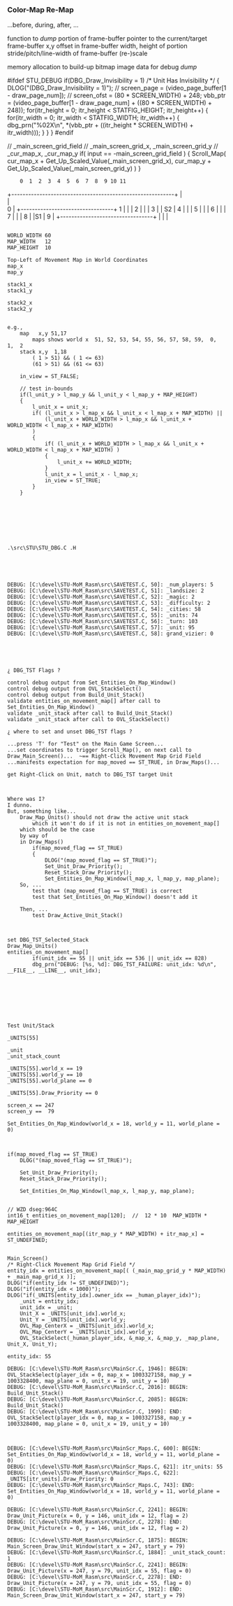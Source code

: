 


### Color-Map Re-Map

...before, during, after, ...

function to *dump* portion of frame-buffer
pointer to the current/target frame-buffer
x,y offset in frame-buffer
width, height of portion
stride/pitch/line-width of frame-buffer
(re-)scale

memory allocation to build-up bitmap image data for debug *dump*


#ifdef STU_DEBUG
    if(DBG_Draw_Invisibility = 1)  /* Unit Has Invisibility */
    {
        DLOG("(DBG_Draw_Invisibility = 1)");
        // screen_page = (video_page_buffer[1 - draw_page_num]);
        // screen_ofst = (80 * SCREEN_WIDTH) + 248;
        vbb_ptr = (video_page_buffer[1 - draw_page_num] + ((80 * SCREEN_WIDTH) + 248));
        for(itr_height = 0; itr_height < STATFIG_HEIGHT; itr_height++)
        {
            for(itr_width = 0; itr_width < STATFIG_WIDTH; itr_width++)
            {
                dbg_prn("%02X\n", *(vbb_ptr + ((itr_height * SCREEN_WIDTH) + itr_width)));
            }
        }
    }
#endif









// _main_screen_grid_field
// _main_screen_grid_x, _main_screen_grid_y
// _cur_map_x, _cur_map_y
if( input == -main_screen_grid_field )
{
    Scroll_Map( cur_map_x + Get_Up_Scaled_Value(_main_screen_grid_x),
                cur_map_y + Get_Up_Scaled_Value(_main_screen_grid_y) )
}



        0  1  2  3  4  5  6  7  8  9 10 11
   +----------------------------------------------------------+
   |   
   |   
0  |   +---------------------------------+
1  |   |                                 |
2  |   |                                 |
3  |   |        S2                       |
4  |   |                                 |
5  |   |                                 |
6  |   |                                 |
7  |   |                                 |
8  |   |S1                               |
9  |   +---------------------------------+
   |
   |
   |
~~~~~~~~~~~~~~~~~~~~~~~~~~~~~~~~~~~~~~~~~~~~~~~~~~~~~~~~~~~~~~~~~~

WORLD_WIDTH 60
MAP_WIDTH   12
MAP_HEIGHT  10

Top-Left of Movement Map in World Coordinates
map_x
map_y

stack1_x
stack1_y

stack2_x
stack2_y


e.g.,
    map   x,y 51,17
        maps shows world x  51, 52, 53, 54, 55, 56, 57, 58, 59,  0,  1,  2
    stack x,y  1,18
        ( 1 > 51) && ( 1 <= 63)
        (61 > 51) && (61 <= 63)

    in_view = ST_FALSE;

    // test in-bounds
    if(l_unit_y > l_map_y && l_unit_y < l_map_y + MAP_HEIGHT)
    {
        l_unit_x = unit_x;
        if( (l_unit_x > l_map_x && l_unit_x < l_map_x + MAP_WIDTH) ||
            (l_unit_x + WORLD_WIDTH > l_map_x && l_unit_x + WORLD_WIDTH < l_map_x + MAP_WIDTH)
        )
        {
            if( (l_unit_x + WORLD_WIDTH > l_map_x && l_unit_x + WORLD_WIDTH < l_map_x + MAP_WIDTH) )
            {
                l_unit_x += WORLD_WIDTH;
            }
            l_unit_x = l_unit_x - l_map_x;
            in_view = ST_TRUE;
        }
    }








.\src\STU\STU_DBG.C .H





DEBUG: [C:\devel\STU-MoM_Rasm\src\SAVETEST.C, 50]: _num_players: 5
DEBUG: [C:\devel\STU-MoM_Rasm\src\SAVETEST.C, 51]: _landsize: 2
DEBUG: [C:\devel\STU-MoM_Rasm\src\SAVETEST.C, 52]: _magic: 2
DEBUG: [C:\devel\STU-MoM_Rasm\src\SAVETEST.C, 53]: _difficulty: 2
DEBUG: [C:\devel\STU-MoM_Rasm\src\SAVETEST.C, 54]: _cities: 58
DEBUG: [C:\devel\STU-MoM_Rasm\src\SAVETEST.C, 55]: _units: 74
DEBUG: [C:\devel\STU-MoM_Rasm\src\SAVETEST.C, 56]: _turn: 103
DEBUG: [C:\devel\STU-MoM_Rasm\src\SAVETEST.C, 57]: _unit: 95
DEBUG: [C:\devel\STU-MoM_Rasm\src\SAVETEST.C, 58]: grand_vizier: 0





¿ DBG_TST Flags ?

control debug output from Set_Entities_On_Map_Window()
control debug output from OVL_StackSelect()
control debug output from Build_Unit_Stack()
validate entities_on_movement_map[] after call to Set_Entities_On_Map_Window()
validate _unit_stack after call to Build_Unit_Stack()
validate _unit_stack after call to OVL_StackSelect()

¿ where to set and unset DBG_TST flags ?

...press 'T' for "Test" on the Main Game Screen...
...set coordinates to trigger Scroll_Map(), on next call to Draw_Main_Screen()...  ~== Right-Click Movement Map Grid Field
...manifests expectation for map_moved == ST_TRUE, in Draw_Maps()...

get Right-Click on Unit, match to DBG_TST target Unit



Where was I?
I dunno.
But, something like...
    Draw_Map_Units() should not draw the active unit stack
        which it won't do if it is not in entities_on_movement_map[]
    which should be the case
    by way of
    in Draw_Maps()
        if(map_moved_flag == ST_TRUE)
        {
            DLOG("(map_moved_flag == ST_TRUE)");
            Set_Unit_Draw_Priority();
            Reset_Stack_Draw_Priority();
            Set_Entities_On_Map_Window(l_map_x, l_map_y, map_plane);
    So, ...
        test that (map_moved_flag == ST_TRUE) is correct
        test that Set_Entities_On_Map_Window() doesn't add it
    
    Then, ...
        test Draw_Active_Unit_Stack()



set DBG_TST_Selected_Stack
Draw_Map_Units()
entities_on_movement_map[]
        if(unit_idx == 55 || unit_idx == 536 || unit_idx == 828)
        dbg_prn("DEBUG: [%s, %d]: DBG_TST_FAILURE: unit_idx: %d\n", __FILE__, __LINE__, unit_idx);








Test Unit/Stack

_UNITS[55]

_unit
_unit_stack_count

_UNITS[55].world_x == 19
_UNITS[55].world_y == 10
_UNITS[55].world_plane == 0

_UNITS[55].Draw_Priority == 0

screen_x == 247
screen_y ==  79

Set_Entities_On_Map_Window(world_x = 18, world_y = 11, world_plane = 0)



if(map_moved_flag == ST_TRUE)
    DLOG("(map_moved_flag == ST_TRUE)");

    Set_Unit_Draw_Priority();
    Reset_Stack_Draw_Priority();

    Set_Entities_On_Map_Window(l_map_x, l_map_y, map_plane);


// WZD dseg:964C
int16_t entities_on_movement_map[120];  //  12 * 10  MAP_WIDTH * MAP_HEIGHT

entities_on_movement_map[(itr_map_y * MAP_WIDTH) + itr_map_x] = ST_UNDEFINED;


Main_Screen()
/* Right-Click Movement Map Grid Field */
entity_idx = entities_on_movement_map[( (_main_map_grid_y * MAP_WIDTH) + _main_map_grid_x )];
DLOG("if(entity_idx != ST_UNDEFINED)");
DLOG("if(entity_idx < 1000)");
DLOG("if(_UNITS[entity_idx].owner_idx == _human_player_idx)");
    _unit = entity_idx;
    unit_idx = _unit;
    Unit_X = _UNITS[unit_idx].world_x;
    Unit_Y = _UNITS[unit_idx].world_y;
    OVL_Map_CenterX = _UNITS[unit_idx].world_x;
    OVL_Map_CenterY = _UNITS[unit_idx].world_y;
    OVL_StackSelect(_human_player_idx, &_map_x, &_map_y, _map_plane, Unit_X, Unit_Y);

entity_idx: 55

DEBUG: [C:\devel\STU-MoM_Rasm\src\MainScr.C, 1946]: BEGIN: OVL_StackSelect(player_idx = 0, map_x = 1003327158, map_y = 1003328400, map_plane = 0, unit_x = 19, unit_y = 10)
DEBUG: [C:\devel\STU-MoM_Rasm\src\MainScr.C, 2016]: BEGIN: Build_Unit_Stack()
DEBUG: [C:\devel\STU-MoM_Rasm\src\MainScr.C, 2085]: BEGIN: Build_Unit_Stack()
DEBUG: [C:\devel\STU-MoM_Rasm\src\MainScr.C, 1999]: END: OVL_StackSelect(player_idx = 0, map_x = 1003327158, map_y = 1003328400, map_plane = 0, unit_x = 19, unit_y = 10)



DEBUG: [C:\devel\STU-MoM_Rasm\src\MainScr_Maps.C, 600]: BEGIN: Set_Entities_On_Map_Window(world_x = 18, world_y = 11, world_plane = 0)
DEBUG: [C:\devel\STU-MoM_Rasm\src\MainScr_Maps.C, 621]: itr_units: 55
DEBUG: [C:\devel\STU-MoM_Rasm\src\MainScr_Maps.C, 622]: _UNITS[itr_units].Draw_Priority: 0
DEBUG: [C:\devel\STU-MoM_Rasm\src\MainScr_Maps.C, 743]: END: Set_Entities_On_Map_Window(world_x = 18, world_y = 11, world_plane = 0)

DEBUG: [C:\devel\STU-MoM_Rasm\src\MainScr.C, 2241]: BEGIN: Draw_Unit_Picture(x = 0, y = 146, unit_idx = 12, flag = 2)
DEBUG: [C:\devel\STU-MoM_Rasm\src\MainScr.C, 2278]: END: Draw_Unit_Picture(x = 0, y = 146, unit_idx = 12, flag = 2)

DEBUG: [C:\devel\STU-MoM_Rasm\src\MainScr.C, 1875]: BEGIN: Main_Screen_Draw_Unit_Window(start_x = 247, start_y = 79)
DEBUG: [C:\devel\STU-MoM_Rasm\src\MainScr.C, 1884]: _unit_stack_count: 1
DEBUG: [C:\devel\STU-MoM_Rasm\src\MainScr.C, 2241]: BEGIN: Draw_Unit_Picture(x = 247, y = 79, unit_idx = 55, flag = 0)
DEBUG: [C:\devel\STU-MoM_Rasm\src\MainScr.C, 2278]: END: Draw_Unit_Picture(x = 247, y = 79, unit_idx = 55, flag = 0)
DEBUG: [C:\devel\STU-MoM_Rasm\src\MainScr.C, 1912]: END: Main_Screen_Draw_Unit_Window(start_x = 247, start_y = 79)

